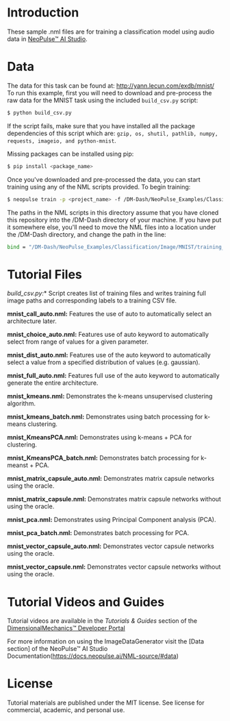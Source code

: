 # Introduction
These sample .nml files are for training a classification model using audio data in [NeoPulse™ AI Studio](https://aws.amazon.com/marketplace/pp/B074NDG36S/ref=vdr_rf).

# Data
The data for this task can be found at: http://yann.lecun.com/exdb/mnist/
To run this example, first you will need to download and pre-process the raw data for the MNIST task using the included ```build_csv.py``` script:

```bash
$ python build_csv.py
```

If the script fails, make sure that you have installed all the package dependencies of this script which are: `gzip, os, shutil, pathlib, numpy, requests, imageio, and python-mnist`.

Missing packages can be installed using pip:
```bash
$ pip install <package_name>
```

Once you've downloaded and pre-processed the data, you can start training using any of the NML scripts provided. To begin training:
```bash
$ neopulse train -p <project_name> -f /DM-Dash/NeoPulse_Examples/Classification/Image/MNIST/mnist_full_auto.nml
```
The paths in the NML scripts in this directory assume that you have cloned this repository into the /DM-Dash directory of your machine. If you have put it somewhere else, you'll need to move the NML files into a location under the /DM-Dash directory, and change the path in the line:
```bash
bind = "/DM-Dash/NeoPulse_Examples/Classification/Image/MNIST/training_data.csv" ;
```

# Tutorial Files
*build_csv.py:** Script creates list of training files and writes training full image paths and corresponding labels to a training CSV file.

**mnist_call_auto.nml:** Features the use of auto to automatically select an architecture later.

**mnist_choice_auto.nml:** Features use of auto keyword to automatically select from range of values for a given parameter.

**mnist_dist_auto.nml:** Features use of the auto keyword to automatically select a value from a specified distribution of values (e.g. gaussian).

**mnist_full_auto.nml:** Features full use of the auto keyword to automatically generate the entire architecture.

**mnist_kmeans.nml:** Demonstrates the k-means unsupervised clustering algorithm.

**mnist_kmeans_batch.nml:** Demonstrates using batch processing for k-means clustering.

**mnist_KmeansPCA.nml:** Demonstrates using k-means + PCA for clustering.

**mnist_KmeansPCA_batch.nml:** Demonstrates batch processing for k-meanst + PCA.

**mnist_matrix_capsule_auto.nml:** Demonstrates matrix capsule networks using the oracle.

**mnist_matrix_capsule.nml:** Demonstrates matrix capsule networks without using the oracle.

**mnist_pca.nml:** Demonstrates using Principal Component analysis (PCA).

**mnist_pca_batch.nml:** Demonstrates batch processing for PCA.

**mnist_vector_capsule_auto.nml:** Demonstrates vector capsule networks using the oracle.

**mnist_vector_capsule.nml:** Demonstrates vector capsule networks without using the oracle.

# Tutorial Videos and Guides
Tutorial videos are available in the *Tutorials & Guides* section of the [DimensionalMechanics™ Developer Portal](https://dimensionalmechanics.com/ai-developer-portal)

For more information on using the ImageDataGenerator visit the [Data section] of the NeoPulse™ AI Studio Documentation(https://docs.neopulse.ai/NML-source/#data)

# License
Tutorial materials are published under the MIT license. See license for commercial, academic, and personal use.
